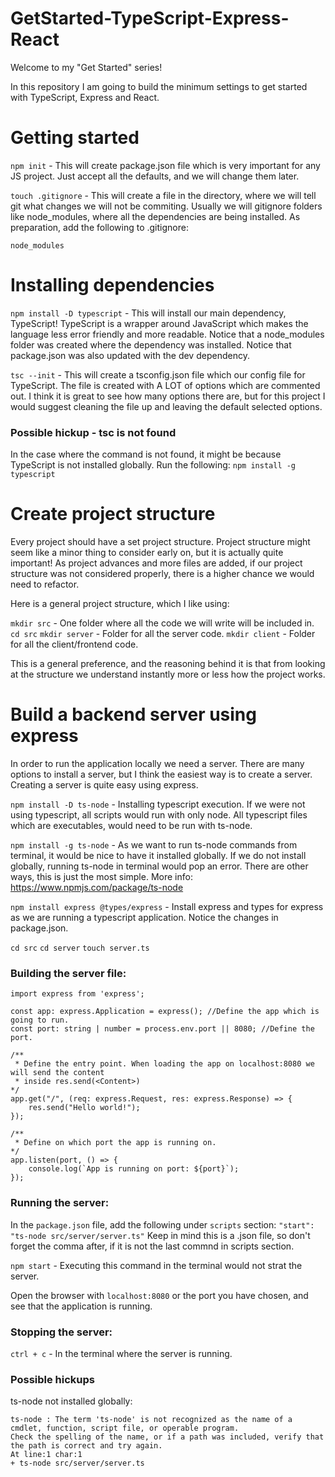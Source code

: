 # GetStarted-TypeScript-Express-React

Welcome to my "Get Started" series!

In this repository I am going to build the minimum settings to get started with TypeScript, Express and React.

# Getting started

`npm init` - This will create package.json file which is very important for any JS project. Just accept all the defaults, and we will change them later.

`touch .gitignore` - This will create a file in the directory, where we will tell git what changes we will not be commiting. Usually we will gitignore folders like node_modules, where all the dependencies are being installed. As preparation, add the following to .gitignore:

```
node_modules
```

# Installing dependencies

`npm install -D typescript` - This will install our main dependency, TypeScript! TypeScript is a wrapper around JavaScript which makes the language less error friendly and more readable.
Notice that a node_modules folder was created where the dependency was installed.
Notice that package.json was also updated with the dev dependency.

`tsc --init` - This will create a tsconfig.json file which our config file for TypeScript. The file is created with A LOT of options which are commented out. I think it is great to see how many options there are, but for this project I would suggest cleaning the file up and leaving the default selected options.

### Possible hickup - tsc is not found
In the case where the command is not found, it might be because TypeScript is not installed globally. Run the following:
`npm install -g typescript`

# Create project structure
Every project should have a set project structure. Project structure might seem like a minor thing to consider early on, but it is actually quite important! As project advances and more files are added, if our project structure was not considered properly, there is a higher chance we would need to refactor. 

Here is a general project structure, which I like using:

`mkdir src` - One folder where all the code we will write will be included in. 
`cd src` 
`mkdir server` - Folder for all the server code.
`mkdir client` - Folder for all the client/frontend code.

This is a general preference, and the reasoning behind it is that from looking at the structure we understand instantly more or less how the project works.

# Build a backend server using express
In order to run the application locally we need a server. There are many options to install a server, but I think the easiest way is to create a server. Creating a server is quite easy using express.

`npm install -D ts-node` - Installing typescript execution. If we were not using typescript, all scripts would run with only node. All typescript files which are executables, would need to be run with ts-node.

`npm install -g ts-node` - As we want to run ts-node commands from terminal, it would be nice to have it installed globally. If we do not install globally, running ts-node in terminal would pop an error. There are other ways, this is just the most simple.
More info: https://www.npmjs.com/package/ts-node

`npm install express @types/express` - Install express and types for express as we are running a typescript application. Notice the changes in package.json.

`cd src`
`cd server`
`touch server.ts`

### Building the server file:

```
import express from 'express';

const app: express.Application = express(); //Define the app which is going to run.
const port: string | number = process.env.port || 8080; //Define the port.

/** 
 * Define the entry point. When loading the app on localhost:8080 we will send the content
 * inside res.send(<Content>)
*/
app.get("/", (req: express.Request, res: express.Response) => {
    res.send("Hello world!");
});

/** 
 * Define on which port the app is running on.
*/
app.listen(port, () => {
    console.log(`App is running on port: ${port}`);
});
```

### Running the server:
In the `package.json` file, add the following under `scripts` section:
`"start": "ts-node src/server/server.ts"`
Keep in mind this is a .json file, so don't forget the comma after, if it is not the last commnd in scripts section.

`npm start` - Executing this command in the terminal would not strat the server.

Open the browser with `localhost:8080` or the port you have chosen, and see that the application is running.

### Stopping the server:
`ctrl + c` - In the terminal where the server is running.

### Possible hickups

ts-node not installed globally:
```
ts-node : The term 'ts-node' is not recognized as the name of a cmdlet, function, script file, or operable program.
Check the spelling of the name, or if a path was included, verify that the path is correct and try again.
At line:1 char:1
+ ts-node src/server/server.ts
```